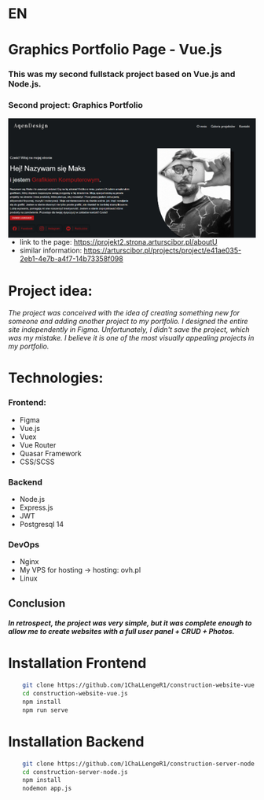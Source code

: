 # EN
# Graphics Portfolio Page - Vue.js
### This was my second fullstack project based on Vue.js and Node.js.

### Second project: Graphics Portfolio
<img align="left" alt="photo" src="https://github.com/1ChaLLengeR1/1ChaLLengeR1/blob/main/images/maksaStrona.png" /> 

- link to the page: https://projekt2.strona.arturscibor.pl/aboutU
- similar information: https://arturscibor.pl/projects/project/e41ae035-2eb1-4e7b-a4f7-14b73358f098

# Project idea:
###### The project was conceived with the idea of creating something new for someone and adding another project to my portfolio. I designed the entire site independently in Figma. Unfortunately, I didn't save the project, which was my mistake. I believe it is one of the most visually appealing projects in my portfolio.

# Technologies:
### Frontend:
- Figma
- Vue.js
- Vuex
- Vue Router
- Quasar Framework
- CSS/SCSS
### Backend
- Node.js
- Express.js
- JWT
- Postgresql 14
### DevOps
- Nginx
- My VPS for hosting -> hosting: ovh.pl
- Linux

## Conclusion
##### In retrospect, the project was very simple, but it was complete enough to allow me to create websites with a full user panel + CRUD + Photos.
# Installation Frontend
```bash
    git clone https://github.com/1ChaLLengeR1/construction-website-vue.js.git
    cd construction-website-vue.js
    npm install
    npm run serve
```
# Installation Backend
```bash
    git clone https://github.com/1ChaLLengeR1/construction-server-node.js.git
    cd construction-server-node.js
    npm install
    nodemon app.js
```
